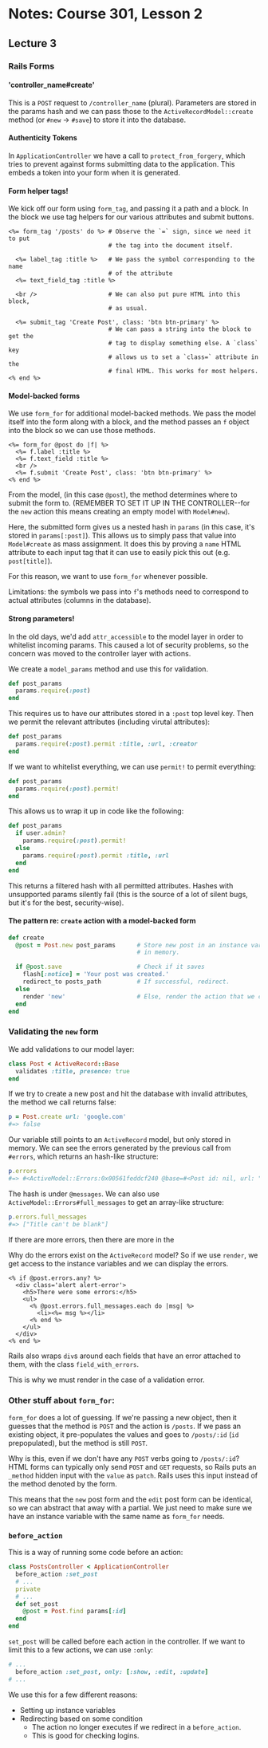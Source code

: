 # Notes: Course 301, Lesson 2

## Lecture 3

### Rails Forms

#### 'controller_name#create'

This is a `POST` request to `/controller_name` (plural). Parameters are stored in the params hash and we can pass those to the `ActiveRecordModel::create` method (or `#new` -> `#save`) to store it into the database.

#### Authenticity Tokens

In `ApplicationController` we have a call to `protect_from_forgery`, which tries to prevent against forms submitting data to the application. This embeds a token into your form when it is generated.

#### Form helper tags!

We kick off our form using `form_tag`, and passing it a path and a block. In the block we use tag helpers for our various attributes and submit buttons.

```erb
<%= form_tag '/posts' do %> # Observe the `=` sign, since we need it to put
                            # the tag into the document itself.

  <%= label_tag :title %>   # We pass the symbol corresponding to the name
                            # of the attribute
  <%= text_field_tag :title %>

  <br />                    # We can also put pure HTML into this block,
                            # as usual.

  <%= submit_tag 'Create Post', class: 'btn btn-primary' %>
                            # We can pass a string into the block to get the
                            # tag to display something else. A `class` key
                            # allows us to set a `class=` attribute in the
                            # final HTML. This works for most helpers.
<% end %>
```

#### Model-backed forms

We use `form_for` for additional model-backed methods. We pass the model itself into the form along with a block, and the method passes an `f` object into the block so we can use those methods.

```erb
<%= form_for @post do |f| %>
  <%= f.label :title %>
  <%= f.text_field :title %>
  <br />
  <%= f.submit 'Create Post', class: 'btn btn-primary' %>
<% end %>
```

From the model, (in this case `@post`), the method determines where to submit the form to. (REMEMBER TO SET IT UP IN THE CONTROLLER--for the `new` action this means creating an empty model with `Model#new`).

Here, the submitted form gives us a nested hash in `params` (in this case, it's stored in `params[:post]`). This allows us to simply pass that value into `Model#create` as mass assignment. It does this by proving a `name` HTML attribute to each input tag that it can use to easily pick this out (e.g. `post[title]`).

For this reason, we want to use `form_for` whenever possible.

Limitations: the symbols we pass into `f`'s methods need to correspond to actual attributes (columns in the database).

#### Strong parameters!

In the old days, we'd add `attr_accessible` to the model layer in order to whitelist incoming params. This caused a lot of security problems, so the concern was moved to the controller layer with actions.

We create a `model_params` method and use this for validation.

```ruby
def post_params
  params.require(:post)
end
```

This requires us to have our attributes stored in a `:post` top level key. Then we permit the relevant attributes (including virutal attributes):

```ruby
def post_params
  params.require(:post).permit :title, :url, :creator
end
```

If we want to whitelist everything, we can use `permit!` to permit everything:

```ruby
def post_params
  params.require(:post).permit!
end
```

This allows us to wrap it up in code like the following:

```ruby
def post_params
  if user.admin?
    params.require(:post).permit!
  else
    params.require(:post).permit :title, :url
  end
end
```

This returns a filtered hash with all permitted attributes. Hashes with unsupported params silently fail (this is the source of a lot of silent bugs, but it's for the best, security-wise).

#### The pattern re: `create` action with a model-backed form

```ruby
def create
  @post = Post.new post_params      # Store new post in an instance variable,
                                    # in memory.

  if @post.save                     # Check if it saves
    flash[:notice] = 'Your post was created.'
    redirect_to posts_path          # If successful, redirect.
  else
    render 'new'                    # Else, render the action that we came from
  end
end
```

### Validating the `new` form

We add validations to our model layer:

```ruby
class Post < ActiveRecord::Base
  validates :title, presence: true
end
```

If we try to create a new post and hit the database with invalid attributes, the method we call returns false:

```ruby
p = Post.create url: 'google.com'
#=> false
```

Our variable still points to an `ActiveRecord` model, but only stored in memory. We can see the errors generated by the previous call from `#errors`, which returns an hash-like structure:

```ruby
p.errors
#=> #<ActiveModel::Errors:0x00561feddcf240 @base=#<Post id: nil, url: "google.com", title: nil, description: "hello", created_at: nil, updated_at: nil, user_id: nil>, @messages={:title=>["can't be blank"]}>
```

The hash is under `@messages`. We can also use `ActiveModel::Errors#full_messages` to get an array-like structure:

```ruby
p.errors.full_messages
#=> ["Title can't be blank"]
```

If there are more errors, then there are more in the

Why do the errors exist on the `ActiveRecord` model? So if we use `render`, we get access to the instance variables and we can display the errors.

```erb
<% if @post.errors.any? %>
  <div class='alert alert-error'>
    <h5>There were some errors:</h5>
    <ul>
      <% @post.errors.full_messages.each do |msg| %>
        <li><%= msg %></li>
      <% end %>
    </ul>
  </div>
<% end %>
```

Rails also wraps `div`s around each fields that have an error attached to them, with the class `field_with_errors`.

This is why we must render in the case of a validation error.

### Other stuff about `form_for`:

`form_for` does a lot of guessing. If we're passing a new object, then it guesses that the method is `POST` and the action is `/posts`. If we pass an existing object, it pre-populates the values and goes to `/posts/:id` (`id` prepopulated), but the method is still `POST`.

Why is this, even if we don't have any `POST` verbs going to `/posts/:id`? HTML forms can typically only send `POST` and `GET` requests, so Rails puts an `_method` hidden input with the `value` as `patch`. Rails uses this input instead of the method denoted by the form.

This means that the `new` post form and the `edit` post form can be identical, so we can abstract that away with a partial. We just need to make sure we have an instance variable with the same name as `form_for` needs.

### `before_action`

This is a way of running some code before an action:

```ruby
class PostsController < ApplicationController
  before_action :set_post
  # ...
  private
  # ...
  def set_post
    @post = Post.find params[:id]
  end
end
```

`set_post` will be called before each action in the controller. If we want to limit this to a few actions, we can use `:only`:

```ruby
# ...
  before_action :set_post, only: [:show, :edit, :update]
# ...
```

We use this for a few different reasons:

- Setting up instance variables
- Redirecting based on some condition
  - The action no longer executes if we redirect in a `before_action`.
  - This is good for checking logins.
